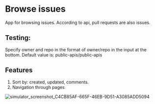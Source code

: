 # Browse issues
App for browsing issues. According to api, pull requests are also issues.

## Testing:
Specify owner and repo in the format of owner/repo in the input at the bottom. Default value is: public-apis/public-apis

## Features
1. Sort by: created, updated, comments.
2. Navigation through pages

![simulator_screenshot_C4CB85AF-665F-46EB-9D51-A3085ADD5094](https://user-images.githubusercontent.com/9988915/138720380-48f169b2-6e85-41a3-a0e5-4e41d6a7b3ca.png)

